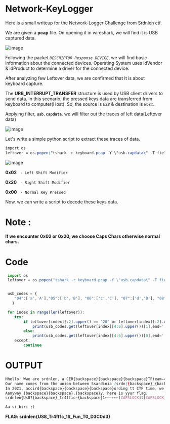 # Network-KeyLogger

Here is a small writeup for the Network-Logger Challenge from Srdnlen ctf.

We are given a **pcap** file. On opening it in wireshark, we will find it is USB captured data.


![image](https://user-images.githubusercontent.com/89577007/196241863-62cd2ca3-3de4-4fbf-93ac-2399856a5fa2.png)

Following the packet *```DESCRIPTOR Response DEVICE```*, we will find basic information about the connected devices. Operating System uses idVendor & idProduct to determine a driver for the connected device.

After analyzing few Leftover data, we are confirmed that It is about keyboard capture.


The **URB_INTERRUPT_TRANSFER** structure is used by USB client drivers to send data. In this scenario, the  pressed keys data are transferred from keyboard to computer(Host). So, the source is *```USB```*  & destination is *```Host```*.

Applying filter, **`usb.capdata`**. we will filter out the traces of left data(Leftover data)

![image](https://user-images.githubusercontent.com/89577007/196245183-00a142cd-09d2-4328-a2de-4fac8991e6d8.png)


Let's write a simple python script to extract these traces of data.

```css
import os
leftover = os.popen("tshark -r keyboard.pcap -Y \"usb.capdata\" -T fields -e \"usb.capdata\"").readlines()
```

![image](https://user-images.githubusercontent.com/89577007/196242698-c3a181f0-a300-4cd1-9de3-65c3822558bd.png)

**0x02** ``` - Left Shift Modifier```

**0x20** ``` - Right Shift Modifier```

**0x00** ``` - Normal Key Pressed```


Now, we can write a script to decode these keys data.
# Note :
**If we encounter 0x02 or 0x20, we choose Caps Chars otherwise normal chars.**

# Code

```js
 import os
 leftover = os.popen("tshark -r keyboard.pcap -Y \"usb.capdata\" -T fields -e \"usb.capdata\"").readlines()


 usb_codes = {
    "04":['a','A'],"05":['b','B'], "06":['c','C'], "07":['d','D'], "08":['e','E'], "09":['f','F'],"0A":['g','G'],"0B":['h','H'], "0C":['i','I'], "0D":['j','J'], "0E":['k','K'], "0F":['l','L'],"10":['m','M'], "11":['n','N'], "12":['o','O'], "13":['p','P'], "14":['q','Q'], "15":['r','R'],"16":['s','S'], "17":['t','T'], "18":['u','U'], "19":['v','V'], "1A":['w','W'], "1B":['x','X'],"1C":['y','Y'], "1D":['z','Z'], "1E":['1','!'], "1F":['2','@'], "20":['3','#'], "21":['4','$'],"22":['5','%'], "23":['6','^'], "24":['7','&'], "25":['8','*'], "26":['9','('], "27":['0',')'],"28":['\n','\n'], "29":['[Esc]','[Esc]'], "2A":['{backspace}','{backspace}'], "2B":['\t','\t'],"2C":[' ',' '], "2D":['-','_'], "2E":['=','+'], "2F":['[','{'], "30":[']','}'], "31":['\',"|'],"32":['#','~'], "33":";:", "34":"'\"", "36":",<",  "37":".>", "38":"/?","39":['[CAPSLOCK]','[CAPSLOCK]'], "3A":['F1'], "3B":['F2'], "3C":['F3'], "3D":['F4'], "3E":['F5'], "3F":['F6'], "41":['F7'], "42":['F8'], "43":['F9'], "44":['F10'], "45":['F11'],"46":['F12'], "4F":[u'→',u'→'], "50":[u'←',u'←'], "51":[u'↓',u'↓'], "52":[u'↑',u'↑']
   }

 for index in range(len(leftover)):
    try:
        if leftover[index][:2].upper() == '20' or leftover[index][:2].upper() == '02':
            print(usb_codes.get(leftover[index][4:6].upper())[1],end='')
        else:
            print(usb_codes.get(leftover[index][4:6].upper())[0],end='')
    except:
        continue
```
 

# OUTPUT

```css
Hhello! Wwe are srdnlen, a CER{backspace}{backspace}{backspace}TFteam←←←← →→→→ made up in 2019 after CcyberCchallenge.IT (an italian prooramme for young and {backspace}{backspace}{backspace}{backspace}boys and girls betwen {backspace}{backspace}en 16 and 24({backspace}) at Uniiersiti{backspace}y of CAa, in Ssardinia.←←←←←←←←←←←←←←←agliari↓→
Our name comes from the union between Ssardinia (srdn({backspace}_{backspace}) annnd{backspace}{backspace}d strnlen().
In 2021, accird{backspace}{backspace}{backspace}ording tt CTF time, we are rated as 3rd in italiank ra{backspace}{backspace}{backspace}{backspace} ranking and 81tt overall.
Aanyway {backspace}{backspace},{backspace}y, here is yyur flag:
srdnlen{Us8?{backspace}_tr4ffic←{backspace}1←←←←←←[CAPSLOCK]t[CAPSLOCK]→?1{backspace}{backspace}_1Ss_Ff{backspace}fu{backspace}{backspace}{backspace}Ffun_to_[CAPSLOCK]d3c0[CAPSLOCK]d3←←←←←←←←→{backspace}{backspace}T0↓}

Aa si biri ;)
```

**FLAG: srdnlen{US8_Tr4ff1c_1S_Fun_T0_D3C0d3}**
